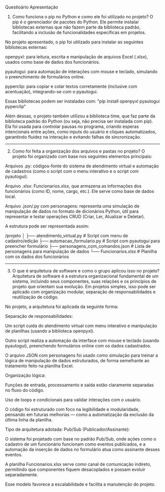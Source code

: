 Questioário Apresentação

1. Como funciona o pip no Python e como ele foi utilizado no projeto?
O pip é o gerenciador de pacotes do Python. Ele permite instalar bibliotecas externas que não fazem parte da biblioteca padrão, facilitando a inclusão de funcionalidades específicas em projetos.

No projeto apresentado, o pip foi utilizado para instalar as seguintes bibliotecas externas:

openpyxl: para leitura, escrita e manipulação de arquivos Excel (.xlsx), usados como base de dados dos funcionários.

pyautogui: para automação de interações com mouse e teclado, simulando o preenchimento de formulários online.

pyperclip: para copiar e colar textos corretamente (inclusive com acentuação), integrando-se com o pyautogui.

Essas bibliotecas podem ser instaladas com: "pip install openpyxl pyautogui pyperclip"

Além dessas, o projeto também utilizou a biblioteca time, que faz parte da biblioteca padrão do Python (ou seja, não precisa ser instalada com pip). Ela foi usada para controlar pausas no programa, criando esperas intencionais entre ações, como inputs do usuário e cliques automatizados, garantindo fluidez na interação e evitando falhas de sincronização.

--------------------------------------------------------------------------------------------------------------------------------------------------------------------------------------------------------------------------------------------

2. Como foi feita a organização dos arquivos e pastas no projeto?
O projeto foi organizado com base nos seguintes elementos principais:

Arquivos .py: códigos-fonte do sistema de atendimento virtual e automação de cadastros (como o script com o menu interativo e o script com pyautogui).

Arquivo .xlsx: Funcionarios.xlsx, que armazena as informações dos funcionários (como ID, nome, cargo, etc.). Ele serve como base de dados local.

Arquivo .json/.py com personagens: representa uma simulação de manipulação de dados no formato de dicionários Python, útil para representar e testar operações CRUD (Criar, Ler, Atualizar e Deletar).

A estrutura pode ser representada assim:

/projeto
│
├── atendimento_virtual.py        # Script com menu de cadastro/edição
├── automacao_formulario.py       # Script com pyautogui para preencher formulário
├── personagens_com_comandos.json # Lista de personagens para manipulação de dados
└── Funcionarios.xlsx             # Planilha com os dados dos funcionários

----------------------------------------------------------------------------------------------------------------------------------------------------------------------------------------------------------------------------------------

3. O que é arquitetura de software e como o grupo aplicou isso no projeto?
Arquitetura de software é a estrutura organizacional fundamental de um sistema, incluindo seus componentes, suas relações e os princípios de projeto que orientam sua evolução. Em projetos simples, isso pode ser aplicado com organização modular, separação de responsabilidades e reutilização de código.

No projeto, a arquitetura foi aplicada da seguinte forma:

Separação de responsabilidades:

Um script cuida do atendimento virtual com menu interativo e manipulação de planilhas (usando a biblioteca openpyxl).

Outro script realiza a automação da interface com mouse e teclado (usando pyautogui), preenchendo formulários online com os dados cadastrados.

O arquivo JSON com personagens foi usado como simulação para treinar a lógica de manipulação de dados estruturados, de forma semelhante ao tratamento feito na planilha Excel.

Organização lógica:

Funções de entrada, processamento e saída estão claramente separadas no fluxo do código.

Uso de loops e condicionais para validar interações com o usuário.

O código foi estruturado com foco na legibilidade e modularidade, pensando em futuras melhorias — como a automatização da exclusão da última linha da planilha.

Tipo de arquitetura adotada: Pub/Sub (Publicador/Assinante):

O sistema foi projetado com base no padrão Pub/Sub, onde ações como o cadastro de um funcionário funcionam como eventos publicados, e a automação da inserção de dados no formulário atua como assinante desses eventos.

A planilha Funcionarios.xlsx serve como canal de comunicação indireto, permitindo que componentes fiquem desacoplados e possam evoluir separadamente.

Esse modelo favorece a escalabilidade e facilita a manutenção do projeto.
